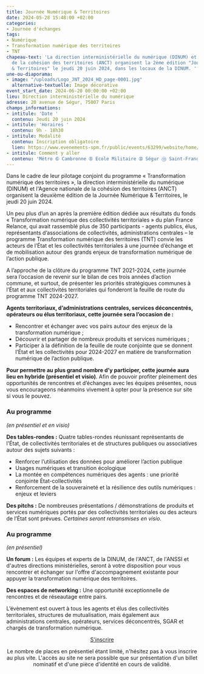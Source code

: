 ```yaml
---
title: Journée Numérique & Territoires
date: 2024-05-28 15:48:00 +02:00
categories:
- Journée d'échanges
tags:
- Numérique
- Transformation numérique des territoires
- TNT
chapeau-text: 'La direction interministérielle du numérique (DINUM) et l''Agence nationale
  de la cohésion des territoires (ANCT) organisent la 2ème édition "Journée Numérique
  & Territoires" le jeudi 20 juin 2024, dans les locaux de la DINUM. '
une-ou-diaporama:
- image: "/uploads/Logo_JNT_2024_HD_page-0001.jpg"
  alternative-textuelle: Image décorative
event_start_date: 2024-06-20 00:00:00 +02:00
lieu: Direction interministérielle du numérique
adresse: 20 avenue de Ségur, 75007 Paris
champs_informations:
- intitule: 'Date '
  contenu: Jeudi 20 juin 2024
- intitule: 'Horaires '
  contenu: 9h - 18h30
- intitule: Modalité
  contenu: Inscription obligatoire
  lien: https://www.evenements-spm.fr/public/events/63299/website/home/0/0/preview?signature=06e195b8a5ec3f1e000e0c086ee8880ea7f4ec359aaf762459910bad1b775e75
- intitule: Comment y aller
  contenu: 'Métro ➅ Cambronne ➇ Ecole Militaire ➉ Ségur ⑬ Saint-François-Xavier '
---
```


Dans le cadre de leur pilotage conjoint du programme « Transformation numérique des territoires », la direction interministérielle du numérique (DINUM) et l'Agence nationale de la cohésion des territoires (ANCT) organisent la deuxième édition de la Journée Numérique & Territoires, le jeudi 20 juin 2024.

Un peu plus d’un an après la première édition dédiée aux résultats du fonds « Transformation numérique des collectivités territoriales » du plan France Relance, qui avait rassemblé plus de 350 participants - agents publics, élus, représentants d’associations de collectivités, administrations centrales – le programme Transformation numérique des territoires (TNT) convie les acteurs de l’État et les collectivités territoriales à une journée d’échange et de mobilisation autour des grands enjeux de transformation numérique de l’action publique.

A l’approche de la clôture du programme TNT 2021-2024, cette journée sera l’occasion de revenir sur le bilan de ces trois années d’action commune, et surtout, de présenter les priorités stratégiques communes à l’État et aux collectivités territoriales qui fonderont la feuille de route du programme TNT 2024-2027.

**Agents territoriaux, d’administrations centrales, services déconcentrés, opérateurs ou élus territoriaux, cette journée sera l’occasion de :**

* Rencontrer et échanger avec vos pairs autour des enjeux de la transformation numérique ;
* Découvrir et partager de nombreux produits et services numériques ;
* Participer à la définition de la feuille de route conjointe que se donnent l’État et les collectivités pour 2024-2027 en matière de transformation numérique de l’action publique.

**Pour permettre au plus grand nombre d’y participer, cette journée aura lieu en hybride (présentiel et visio)**. Afin de pouvoir profiter pleinement des opportunités de rencontres et d’échanges avec les équipes présentes, nous vous encourageons néanmoins vivement à opter pour la présence sur site si vous le pouvez.

### Au programme 
*(en présentiel et en visio)*

**Des tables-rondes :**
Quatre tables-rondes réunissant représentants de l'État, de collectivités territoriales et de structures publiques ou associatives autour des sujets suivants : 

* Renforcer l’utilisation des données pour améliorer l’action publique
* Usages numériques et transition écologique
* La montée en compétences numériques des agents : une priorité conjointe État-collectivités
* Renforcement de la souveraineté et la résilience des outils numériques : enjeux et leviers

**Des pitchs :**
De nombreuses présentations / démonstrations de produits et services numériques portés par des collectivités territoriales ou des acteurs de l’État sont prévues. *Certaines seront retransmises en visio.*

### Au programme 
*(en présentiel)*

**Un forum :**
Les équipes et experts de la DINUM, de l'ANCT, de l'ANSSI et d'autres directions ministérielles, seront à votre disposition pour vous rencontrer et échanger sur l'offre d'accompagnement existante pour appuyer la transformation numérique des territoires.

**Des espaces de networking :**
Une opportunité exceptionnelle de rencontres et de réseautage entre pairs.

L’évènement est ouvert à tous les agents et élus des collectivités territoriales, structures de mutualisation, mais également aux administrations centrales, opérateurs, services déconcentrés, SGAR et chargés de transformation numérique.

<div align="center"><p><a href="https://www.evenements-spm.fr/public/events/63299/website/home/0/0/preview?signature=06e195b8a5ec3f1e000e0c086ee8880ea7f4ec359aaf762459910bad1b775e75" class="button">S'inscrire</a> <br>

Le nombre de places en présentiel étant limité, n'hésitez pas à vous inscrire au plus vite.
L'accès au site ne sera possible que sur présentation d'un billet nominatif et d'une pièce d'identité en cours de validité.
